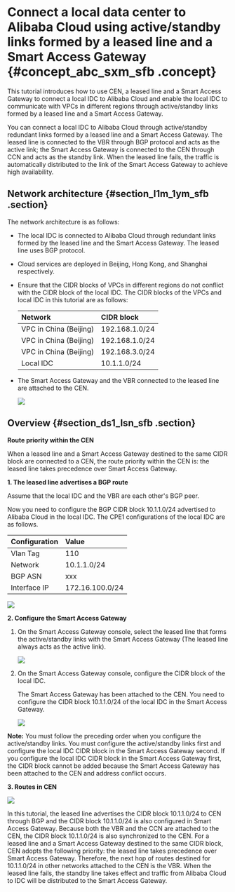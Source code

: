 # Connect a local data center to Alibaba Cloud using active/standby links formed by a leased line and a Smart Access Gateway {#concept_abc_sxm_sfb .concept}

This tutorial introduces how to use CEN, a leased line and a Smart Access Gateway to connect a local IDC to Alibaba Cloud and enable the local IDC to communicate with VPCs in different regions through active/standby links formed by a leased line and a Smart Access Gateway.

You can connect a local IDC to Alibaba Cloud through active/standby redundant links formed by a leased line and a Smart Access Gateway. The leased line is connected to the VBR through BGP protocol and acts as the active link; the Smart Access Gateway is connected to the CEN through CCN and acts as the standby link. When the leased line fails, the traffic is automatically distributed to the link of the Smart Access Gateway to achieve high availability.

## Network architecture {#section_l1m_1ym_sfb .section}

The network architecture is as follows:

-   The local IDC is connected to Alibaba Cloud through redundant links formed by the leased line and the Smart Access Gateway. The leased line uses BGP protocol.
-   Cloud services are deployed in Beijing, Hong Kong, and Shanghai respectively.
-   Ensure that the CIDR blocks of VPCs in different regions do not conflict with the CIDR block of the local IDC. The CIDR blocks of the VPCs and local IDC in this tutorial are as follows:

    |Network|CIDR block|
    |:------|:---------|
    |VPC in China \(Beijing\)|192.168.1.0/24|
    |VPC in China \(Beijing\)|192.168.1.0/24|
    |VPC in China \(Beijing\)|192.168.3.0/24|
    |Local IDC|10.1.1.0/24|

-   The Smart Access Gateway and the VBR connected to the leased line are attached to the CEN.

    ![](images/30839_en-US.png)


## Overview {#section_ds1_lsn_sfb .section}

**Route priority within the CEN**

When a leased line and a Smart Access Gateway destined to the same CIDR block are connected to a CEN, the route priority within the CEN is: the leased line takes precedence over Smart Access Gateway.

**1. The leased line advertises a BGP route**

Assume that the local IDC and the VBR are each other's BGP peer.

Now you need to configure the BGP CIDR block 10.1.1.0/24 advertised to Alibaba Cloud in the local IDC. The CPE1 configurations of the local IDC are as follows.

|Configuration|Value|
|:------------|:----|
|Vlan Tag|110|
|Network|10.1.1.0/24|
|BGP ASN|xxx|
|Interface IP|172.16.100.0/24|

![](images/30840_en-US.png)

**2. Configure the Smart Access Gateway**

1.  On the Smart Access Gateway console, select the leased line that forms the active/standby links with the Smart Access Gateway \(The leased line always acts as the active link\).

    ![](images/30841_en-US.png)

2.  On the Smart Access Gateway console, configure the CIDR block of the local IDC.

    The Smart Access Gateway has been attached to the CEN. You need to configure the CIDR block 10.1.1.0/24 of the local IDC in the Smart Access Gateway.

    ![](images/30842_en-US.png)


**Note:** You must follow the preceding order when you configure the active/standby links. You must configure the active/standby links first and configure the local IDC CIDR block in the Smart Access Gateway second. If you configure the local IDC CIDR block in the Smart Access Gateway first, the CIDR block cannot be added because the Smart Access Gateway has been attached to the CEN and address conflict occurs.

**3. Routes in CEN**

![](images/30843_en-US.png)

In this tutorial, the leased line advertises the CIDR block 10.1.1.0/24 to CEN through BGP and the CIDR block 10.1.1.0/24 is also configured in Smart Access Gateway. Because both the VBR and the CCN are attached to the CEN, the CIDR block 10.1.1.0/24 is also synchronized to the CEN. For a leased line and a Smart Access Gateway destined to the same CIDR block, CEN adopts the following priority: the leased line takes precedence over Smart Access Gateway. Therefore, the next hop of routes destined for 10.1.1.0/24 in other networks attached to the CEN is the VBR. When the leased line fails, the standby line takes effect and traffic from Alibaba Cloud to IDC will be distributed to the Smart Access Gateway.

